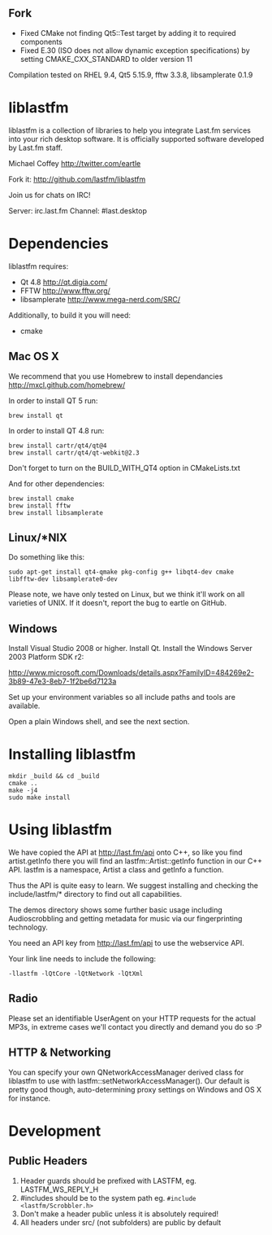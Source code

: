 ## Fork
 - Fixed CMake not finding Qt5::Test target by adding it to required components
 - Fixed E.30 (ISO does not allow dynamic exception specifications) by setting CMAKE_CXX_STANDARD to older version 11
   
Compilation tested on RHEL 9.4, Qt5 5.15.9, fftw 3.3.8, libsamplerate 0.1.9

# liblastfm

liblastfm is a collection of libraries to help you integrate Last.fm services
into your rich desktop software. It is officially supported software developed
by Last.fm staff.

Michael Coffey http://twitter.com/eartle

Fork it: http://github.com/lastfm/liblastfm

Join us for chats on IRC!

Server: irc.last.fm
Channel: #last.desktop

# Dependencies

liblastfm requires:

* Qt 4.8 http://qt.digia.com/
* FFTW http://www.fftw.org/
* libsamplerate http://www.mega-nerd.com/SRC/

Additionally, to build it you will need:

* cmake

## Mac OS X

We recommend that you use Homebrew to install dependancies http://mxcl.github.com/homebrew/

In order to install QT 5 run:
```
brew install qt
```

In order to install QT 4.8 run:

```
brew install cartr/qt4/qt@4
brew install cartr/qt4/qt-webkit@2.3
```
Don't forget to turn on the BUILD_WITH_QT4 option in CMakeLists.txt


And for other dependencies:
```
brew install cmake
brew install fftw
brew install libsamplerate
```

## Linux/*NIX

Do something like this:

    sudo apt-get install qt4-qmake pkg-config g++ libqt4-dev cmake libfftw-dev libsamplerate0-dev

Please note, we have only tested on Linux, but we think it'll work on all
varieties of UNIX. If it doesn't, report the bug to eartle on GitHub.

## Windows

Install Visual Studio 2008 or higher. Install Qt. Install the
Windows Server 2003 Platform SDK r2:

http://www.microsoft.com/Downloads/details.aspx?FamilyID=484269e2-3b89-47e3-8eb7-1f2be6d7123a

Set up your environment variables so all include paths and tools are
available.

Open a plain Windows shell, and see the next section.

# Installing liblastfm

    mkdir _build && cd _build
    cmake ..
    make -j4
    sudo make install

# Using liblastfm

We have copied the API at http://last.fm/api onto C++, so like you find
artist.getInfo there you will find an lastfm::Artist::getInfo function in our
C++ API. lastfm is a namespace, Artist a class and getInfo a function.

Thus the API is quite easy to learn. We suggest installing and checking the
include/lastfm/* directory to find out all capabilities.

The demos directory shows some further basic usage including Audioscrobbling
and getting metadata for music via our fingerprinting technology.

You need an API key from http://last.fm/api to use the webservice API.

Your link line needs to include the following:

    -llastfm -lQtCore -lQtNetwork -lQtXml

## Radio

Please set an identifiable UserAgent on your HTTP requests for the actual MP3s,
in extreme cases we'll contact you directly and demand you do so :P

## HTTP & Networking

You can specify your own QNetworkAccessManager derived class for liblastfm to
use with lastfm::setNetworkAccessManager(). Our default is pretty good
though, auto-determining proxy settings on Windows and OS X for instance.

# Development

## Public Headers

1. Header guards should be prefixed with LASTFM, eg. LASTFM_WS_REPLY_H
2. #includes should be to the system path eg. `#include <lastfm/Scrobbler.h>`
3. Don't make a header public unless it is absolutely required!
4. All headers under src/ (not subfolders) are public by default
